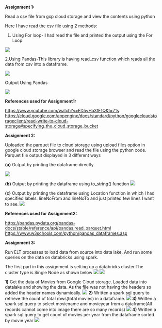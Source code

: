 <b>Assignment 1:</b>

Read a csv file from gcp cloud storage and view the contents using python

Here I have read the csv file using 2 methods:

1. Using For loop- I had read the file and printed the output using the For Loop 

![](https://github.com/div150283/TechPathawaysProgramModule1/blob/main/Week3Assignment/Images/readingcsv_forloop.png)

2.Using Pandas-This library is having read_csv function which reads all the data from csv into a dataframe.

![](https://github.com/div150283/TechPathawaysProgramModule1/blob/main/Week3Assignment/Images/readingcsv_panda.png)

Output Using Pandas

![](https://github.com/div150283/TechPathawaysProgramModule1/blob/main/Week3Assignment/Images/readingcsv_panda_output.png)

<b>References used for Assignment1:</b>

https://www.youtube.com/watch?v=ED5vHa3fE1Q&t=71s
https://cloud.google.com/appengine/docs/standard/python/googlecloudstorageclient/read-write-to-cloud-storage#specifying_the_cloud_storage_bucket

<b>Assignment 2:</b>
 
Uploaded the parquet file to cloud storage using upload files option in google cloud storage browser and read the file using the python code.
Parquet file output displayed in 3 different ways
    
<b>(a)</b> Output by printing the dataframe directly
  
![](https://github.com/div150283/TechPathawaysProgramModule1/blob/main/Week3Assignment/Images/parque_dataframePrint.png)
    
<b>(b)</b> Output by printing the dataframe using to_string() function 
![](https://github.com/div150283/TechPathawaysProgramModule1/blob/main/Week3Assignment/Images/parque_dataframePrint_ToString.png)
    
<b>(c)</b> Output by printing the dataframe using Location function in which I had specified labels: lineNoFrom and lineNoTo and just printed few lines I want to see.
![](https://github.com/div150283/TechPathawaysProgramModule1/blob/main/Week3Assignment/Images/parque_dataframe_byLineNumber.png)
   
<b>References used for Assignment2:</b>
 
 https://pandas.pydata.org/pandas-docs/stable/reference/api/pandas.read_parquet.html
 https://www.w3schools.com/python/pandas_dataframes.asp
 
<b>Assignment 3:</b>
 
Run ELT processes to load data from source into data lake. And run some queries on the data on databricks using spark.

The first part in this assignment is setting up a databricks cluster.The cluster type is Single Node as shown below
![](https://github.com/div150283/TechPathawaysProgramModule1/blob/main/Week3Assignment/Images/dataproc_setup.png)
![](https://github.com/div150283/TechPathawaysProgramModule1/blob/main/Week3Assignment/Images/dataproc_vminstances.png)
 
<b>1)</b> Get the data of Movies from Google Cloud storage. Loaded data into datalake and showing the data. As the file was not having the headers so added the header names dynamically.
![](https://github.com/div150283/TechPathawaysProgramModule1/blob/main/Week3Assignment/Images/dataproc_addHeaderToCsv.png)
<b>2)</b> Written a spark sql query to retrieve the count of total rows(total movies) in a dataframe.
![](https://github.com/div150283/TechPathawaysProgramModule1/blob/main/Week3Assignment/Images/dataproc_dataframe_countQuery.png)
<b>3)</b> Written a spark sql query to select moviename and movieyear from a dataframe(All records cannot come into image there are so many records)
![](https://github.com/div150283/TechPathawaysProgramModule1/blob/main/Week3Assignment/Images/dataproc_dataframe_selectQuery.png)
<b>4)</b> Written a spark sql query to get count of movies per year from the dataframe sorted by movie year
![](https://github.com/div150283/TechPathawaysProgramModule1/blob/main/Week3Assignment/Images/dataproc_dataframe_moviesPerYear.png)

